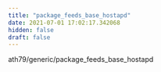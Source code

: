 ```yaml
---
title: "package_feeds_base_hostapd"
date: 2021-07-01 17:02:17.342068
hidden: false
draft: false
---
```


ath79/generic/package_feeds_base_hostapd


